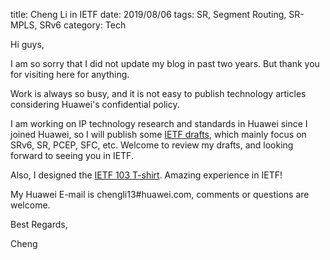 title: Cheng Li in IETF
date: 2019/08/06
tags: SR, Segment Routing, SR-MPLS, SRv6
category: Tech

Hi guys,

I am so sorry that I did not update my blog in past two years. But thank you for visiting here for anything.

Work is always so busy, and it is not easy to publish technology articles considering Huawei's confidential policy.

I am working on IP technology research and standards in Huawei since I joined Huawei, so I will publish some [IETF drafts](http://www.arkko.com/tools/allstats/chengli.html), which mainly focus on SRv6, SR, PCEP, SFC, etc. Welcome to review my drafts, and looking forward to seeing you in IETF. 

Also, I designed the [IETF 103 T-shirt](https://github.com/muzixing/ietf103-tshirt). Amazing experience in IETF!

My Huawei E-mail is chengli13#huawei.com, comments or questions are welcome.


Best Regards,

Cheng
